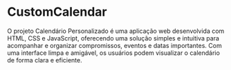 # CustomCalendar
O projeto Calendário Personalizado é uma aplicação web desenvolvida com HTML, CSS e JavaScript, oferecendo uma solução simples e intuitiva para acompanhar e organizar compromissos, eventos e datas importantes. Com uma interface limpa e amigável, os usuários podem visualizar o calendário de forma clara e eficiente.
